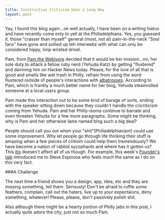 ```yaml
---
title: Constructive Critisism Goes a Long Way
layout: post
---
```


Yay, I found this blog again...ok well actually, I have been on a writing hiatus and have recently come
only to yell at the Philladelphians. Yes, you guessed it, those "crasser than myself" general (most, not al)
pain-in-the-neck "Soul fans" have gone and sullied up teh interwebz with what can only be considered hippy, limp
wristed drivel.

Pam, from [Pam the Webivore][0] decided that it would be her mission...no, her sole duty to attack a fellow ruby
nerd (Yehuda Katz) by getting "flustered" and damning him on Hacker News today. Please, for the love of all that
is good and smells like wet trash in Philly, refrain from using the word flustered outside of people's interactions
with [albatrosses][1]. According to Pam, which is frankly a much better name for her blog, Yehuda steamrolled
someone at a local users group.

Pam made this interaction out to be some kind of barage of sorts, ending with the speaker sitting down because
they couldn't handle the cricriticism coming from Yehuda. Pam and her Philly-isoms continue to barrate and even
threaten Yehuda for a few more paragraphs. Some might be thinking,  why is Pam and her otherwise lame named blog
such a big deal?

People should call you out when your "shit"(Philladelphianism) could use some improvement. Why let people go through
life thinking their stuff is amazing when a few pieces of critisim could help them tremendously? We have become a
nation of rabbid sycophants and where has it gotten us? This [itis][3] doesen't affect all of us though. For example, this
week's [Founder's talk][2] introduced me to Steve Espinosa who feels much the same as I do on this very fact.

###A Challenge

The next time a friend shows you a design, app, idea, etc and they are missing something, tell them. Seriously! Don't
be afraid to ruffle some feathers, complain, call out the haters, live up to your expectaions, deny something,
whatever! Please, please, don't passively polish shit.

Also although there might be a hearty portion of Philly jabs in this post, I actually quite adore the city, just
not so much Pam.



[0]: http://thewebivore.com/why-you-shouldnt-invite-yehuda-katz-to-your-u
[1]: http://youtu.be/-JFfN5pKzFU
[2]: http://5by5.tv/founderstalk/35
[3]: http://www.the-joke-box.com/pictures/tomahawk-utility-belt.jpg
